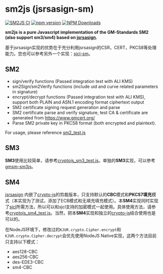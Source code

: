 # sm2js (jsrsasign-sm)
[![SM2JS CI](https://github.com/emmansun/sm2js/actions/workflows/ci.yml/badge.svg)](https://github.com/emmansun/sm2js/actions/workflows/ci.yml)
[![npm version](https://badge.fury.io/js/gmsm-sm2js.svg)](https://badge.fury.io/js/gmsm-sm2js)
[![NPM Downloads][npm-downloads-image]][npm-url]

**sm2js is a pure Javascript implementation of the GM-Standards SM2 (also support sm3/sm4) based on [jsrsasign](https://github.com/kjur/jsrsasign).**

基于jsrsasign实现的优势在于充分利用jsrsasign的CSR，CERT，PKCS8等处理能力。您也可以参考另外一个实现：[sjcl-sm](https://github.com/emmansun/sm4js)。

## SM2

- sign/verify functions (Passed integration test with ALI KMS)
- sm2Sign/sm2Verify functions (include uid and curve related parameters in signature)
- encrypt/decrypt functions (Passed integration test with ALI KMS), support both PLAIN and ASN.1 encoding format ciphertext output
- SM2 certificate signing request generation and parse
- SM2 certificate parse and verify signature, test CA & certificate are generated from https://www.gmcert.org/
- Parse SM2 private key in PKCS8 format (both encrypted and plaintext).

For usage, please reference [sm2_test.js](https://github.com/emmansun/sm2js/blob/master/test/sm2_test.js "sm2_test.js")

## SM3
**SM3**使用比较简单，请参考[cryptojs_sm3_test.js](https://github.com/emmansun/sm2js/blob/master/test/cryptojs_sm3_test.js "cryptojs_sm3_test.js")。单独的**SM3**实现，可以参考[gmsm-sm3js](https://github.com/emmansun/sm3js)。

## SM4
[jsrsasign](https://github.com/kjur/jsrsasign) 内嵌了[crypto-js](https://github.com/brix/crypto-js)的剪裁版本，只支持默认的**CBC**模式和**PKCS7填充**模式（本实现为了测试，添加了ECB模式和无填充填充模式）。本**SM4**实现同时实现了[sjcl](https://github.com/bitwiseshiftleft/sjcl)所需方法，所以可以和sjcl支持的加密模式一起使用。具体使用方法，请参考[cryptojs_sm4_test.js](https://github.com/emmansun/sm2js/blob/master/test/cryptojs_sm4_test.js "cryptojs_sm4_test.js")。当然，把本**SM4**实现和独立的[crypto-js](https://github.com/brix/crypto-js)结合使用也是可以的。

在NodeJS环境下，修改过的```KJUR.crypto.Cipher.encrypt```和```KJUR.crypto.Cipher.decrypt```会优先使用NodeJS Native实现，这两个方法目前只支持以下模式：  
- aes128-CBC
- aes256-CBC
- des-EDE3-CBC
- sm4-CBC

[npm-downloads-image]: https://badgen.net/npm/dm/gmsm-sm2js
[npm-url]: https://npmjs.org/package/gmsm-sm2js
